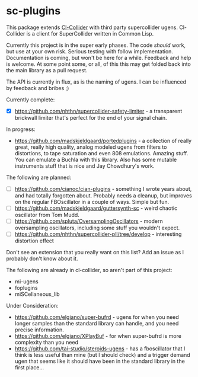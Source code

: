 # sc-plugins
This package extends [Cl-Collider](https://github.com/byulparan/cl-collider) with third party supercollider ugens. Cl-Collider is a client for SuperCollider written in Common Lisp.

Currently this project is in the super early phases. The code _should_ work, but use at your own risk. Serious testing with follow implementation. Documentation is coming, but won't be here for a while. Feedback and help is welcome. At some point some, or all, of this this may get folded back into the main library as a pull request.

The API is currently in flux, as is the naming of ugens. I can be influenced by feedback and bribes ;)

Currently complete:
- [x] https://github.com/nhthn/supercollider-safety-limiter - a transparent brickwall limiter that's perfect for the end of your signal chain.

In progress:
- https://github.com/madskjeldgaard/portedplugins - a collection of really great, really high quality, analog modeled ugens from filters to distortions, to tape saturation and even 808 emulations. Amazing stuff. You can emulate a Buchla with this library. Also has some mutable instruments stuff that is nice and Jay Chowdhury's work.

The following are planned:
- [ ] https://github.com/cianoc/cian-plugins - something I wrote years about, and had totally forgotten about. Probably needs a cleanup, but improves on the regular FBOscillator in a couple of ways. Simple but fun.
- [ ] https://github.com/madskjeldgaard/guttersynth-sc - weird chaotic oscillator from Tom Mudd.
- [ ] https://github.com/spluta/OversamplingOscillators - modern oversampling oscillators, including some stuff you wouldn't expect.
- [ ] https://github.com/nhthn/supercollider-pll/tree/develop - interesting distortion effect

Don't see an extension that you really want on this list? Add an issue as I probably don't know about it.

The following are already in cl-collider, so aren't part of this project:
- mi-ugens
- foplugins
- miSCellaneous_lib

Under Consideration:
- https://github.com/elgiano/super-bufrd - ugens for when you need longer samples than the standard library can handle, and you need precise information.
- https://github.com/elgiano/XPlayBuf - for when super-bufrd is more complexity than you need
- https://github.com/tai-studio/steroids-ugens - has a fboscillator that I think is less useful than mine (but I should check) and a trigger demand ugen that seems like it should have been in the standard library in the first place...